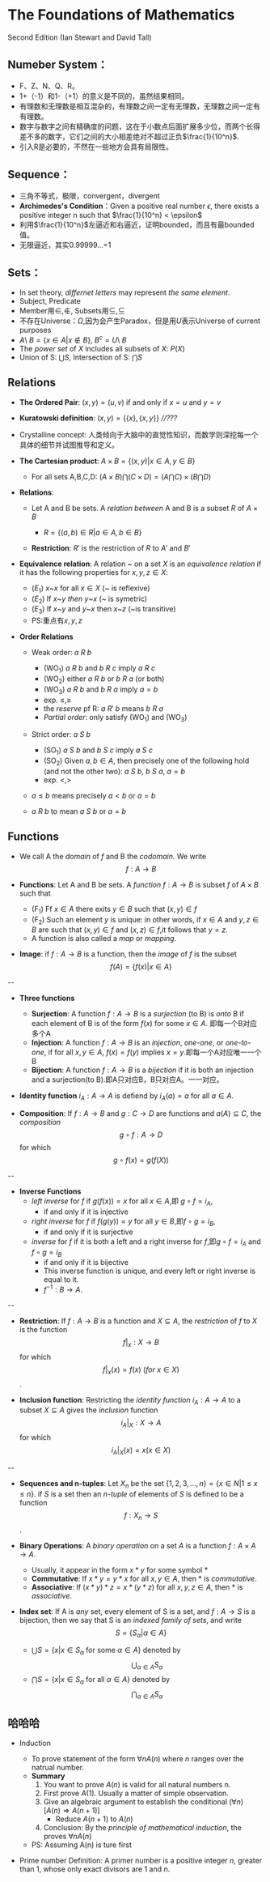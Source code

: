 # The Foundations of Mathematics
Second Edition (Ian Stewart and David Tall)
## Numeber System：
* F、Z、N、Q、R。
* 1+（-1）和1-（+1）的意义是不同的，虽然结果相同。
* 有理数和无理数是相互混杂的，有理数之间一定有无理数，无理数之间一定有有理数。
* 数字与数字之间有精确度的问题，这在于小数点后面扩展多少位，而两个长得差不多的数字，它们之间的大小相差绝对不超过正负$\frac{1}{10^n}$.
* 引入R是必要的，不然在一些地方会具有局限性。

## Sequence：
* 三角不等式，极限，convergent，divergent
* **Archimedes's Condition**：Given a positive real number $\epsilon$, there exists a positive integer n such that $\frac{1}{10^n} < \epsilon$
* 利用$\frac{1}{10^n}$左逼近和右逼近，证明bounded，而且有最bounded值。
* 无限逼近，其实0.99999...=1

## Sets：
* In set theory, *differnet letters* may represent *the same element*.
* Subject, Predicate
* Member用$\in,\notin$, Subsets用$\subseteq,\subseteq$
* 不存在Universe：$\Omega$,因为会产生Paradox，但是用$U$表示Universe of current purposes
* $A$\ $B=\{x \in A | x \notin B \}$, $B^c=U$\ $B$
* The *power set* of $X$ includes all subsets of $X$: $P(X)$
* Union of S: $\bigcup S$, Intersection of S: $\bigcap S$

## Relations
* **The Ordered Pair**: $(x,y)=(u,v)$ if and only if $x=u$ and $y=v$
* **Kuratowski definition**: $(x,y) = \{\{x \}, \{x,y \} \}$ *//???*
* Crystalline concept: 人类倾向于大脑中的直觉性知识，而数学则深挖每一个具体的细节并试图推导和定义。
* **The Cartesian product**: $A \times B = \{(x,y)| x \in A, y \in B \}$
	* For all sets A,B,C,D: $(A \times B) \bigcap (C \times D)=(A \bigcap C) \times (B \bigcap D)$

* **Relations**:  
	* Let A and B be sets. A *relation between* A and B is a subset $R$ of $A\times B$
		* $R= \{(a,b) \in R| a \in A, b \in B \}$

	* **Restriction**: $R'$ is the restriction of $R$ to $A'$ and $B'$

* **Equivalence relation**: A relation ~ on a set $X$ is an *equivalence relation* if it has the following properties for $x,y,z \in X$:
	* $(E_1)$ $x$~$x$ for all $x \in X$ (~ is reflexive)
	* $(E_2)$ If $x$~$y\ then\ y$~$x$ (~ is symetric)
	* $(E_3)$	If $x$~$y$ and $y$~$x$ then $x$~$z$ (~is transitive)
	* PS:重点有$x,y,z$

* **Order Relations**
	* Weak order: $a\ R\ b$
		* (WO$_1$) $a\ R\ b$ and $b\ R\ c$ imply $a\ R\ c$
		* (WO$_2$) either $a\ R\ b$ or $b\ R\ a$ (or both)
		* (WO$_3$) $a\ R\ b$ and $b\ R\ a$ imply $a=b$
		* exp. $\leq, \geq$
		* the *reserve* pf R: $a\ R'\ b$ means $b\ R\ a$
		* *Partial order*: only satisfy (WO$_1$) and (WO$_3$)

	* Strict order: $a\ S\ b$
		* (SO$_1$) $a\ S\ b$ and $b\ S\ c$ imply $a\ S\ c$
		* (SO$_2$) Given $a,b \in A$, then precisely one of the following hold (and not the other two): $a\ S\ b$, $b\ S\ a$, $a=b$
		* exp. $<,>$
	* $a \leq b$ means precisely $a<b$ or $a=b$
	* $a\ R\ b$ to mean $a\ S\ b$ or $a=b$

## Functions

* We call A the *domain* of $f$ and B the *codomain*. We write $$f: A \rightarrow B$$ 

* **Functions**: Let A and B be sets. A *function* $f: A \rightarrow B$ is subset $f$ of $A \times B$ such that
	* (F$_1$) Ff $x \in A$ there exits $y \in B$ such that $(x,y) \in f$
	* (F$_2$) Such an element $y$ is unique: in other words, if $x\in A$ and $y,z\in B$ are such that $(x,y)\in f$ and $(x,z)\in f$,it follows that $y=z$.
	* A function is also called a *map* or *mapping*.		
* **Image**: if $f: A \rightarrow B$ is a function, then the *image* of $f$ is the subset $$f(A)= \{ f(x)|x \in A \}$$

--

* **Three functions**
	* **Surjection**: A function $f: A \rightarrow B$ is a *surjection* (to B) is *onto* B if each element of B is of the form $f(x)$ for some $x\in A$. 即每一个B对应多个A
	* **Injection**: A function $f: A \rightarrow B$ is an *injection*, *one-one*, or *one-to-one*, if for all $x,y\in A$, $f(x)=f(y)$ implies $x=y$.即每一个A对应唯一一个B
	* **Bijection**: A function $f: A \rightarrow B$ is a *bijection* if it is both an injection and a surjection(to B).即A只对应B，B只对应A。一一对应。

* **Identity function** $i_A: A \rightarrow A$ is defiend by $i_A (a)=a$ for all $a\in A$.
* **Composition**: If $f: A \rightarrow B$ and $g: C \rightarrow D$ are functions and $a(A) \subseteq C$, the *composition* $$g \circ f: A \rightarrow D$$ for which $$g \circ f(x)=g(f(X))$$

--

* **Inverse Functions**
	* *left inverse* for $f$ if $g(f(x))=x$ for all $x\in A$,即 $g\circ f=i_A$,
		* if and only if it is injective
	* *right inverse* for $f$ if $f(g(y))=y$ for all $y\in B$,即$f\circ g=i_B$,
		* if and only if it is surjective
	* *inverse* for $f$ if it is both a left and a right inverse for $f$,即$g\circ f=i_A$ and $f \circ g=i_B$
		* if and only if it is bijective
		* This inverse function is unique, and every left or right inverse is equal to it.
		* $f^{-1} :B\rightarrow A$.

--

* **Restriction**: If $f: A \rightarrow B$ is a function and $X\subseteq A$, the *restriction* of $f$ to $X$ is the function $$f|_x: X\rightarrow B$$ for which $$f|_x(x)=f(x)\ (for\ x\in X)$$.

* **Inclusion function**: Restricting the *identity function* $i_A:A\rightarrow A$ to a subset $X \subseteq A$ gives the *inclusion* function $$i_A|_X:X\rightarrow A$$ for which $$i_A|_X(x)=x(x\in X)$$

--
		
* **Sequences and n-tuples**: Let $X_n$ be the set $\{ 1,2,3,...,n \}= \{x\in N | 1 \leq x \leq n \}$. if $S$ is a set then an *n-tuple* of elements of $S$ is defined to be a function $$f: X_n \rightarrow S$$.

* **Binary Operations**: A *binary operation* on a set $A$ is a function $f:A\times A \rightarrow A$.
	* Usually, it appear in the form $x*y$ for some symbol $*$
	* **Commutative**: If $x*y=y*x$ for all $x,y\in A$, then $*$ is *commutative*.
	* **Associative**: If $(x*y)*z=x*(y*z)$ for all $x,y,z\in A$, then $*$ is *associative*.

* **Index set**: If A is *any* set, every element of S is a set, and $f:A \rightarrow S$ is a bijection, then we say that S is an *indexed family of sets*, and write $$S=\{ S_{\alpha} | \alpha \in A \}$$
	* $\bigcup S = \{x | x\in S_\alpha$ for some $\alpha \in A \}$ denoted by $$\bigcup_{\alpha \in A} S_\alpha$$
	* $\bigcap S = \{x | x\in S_\alpha$ for all $\alpha \in A \}$ denoted by $$\bigcap_{\alpha \in A} S_\alpha$$






## 哈哈哈
* Induction
	* To prove statement of the form $\forall n A(n)$ where $n$ ranges over the natrual number.
	* **Summary**
		1. You want to prove $A(n)$ is valid for all natural numbers n.
		2. First prove $A(1)$. Usually a matter of simple observation.
		3. Give an algebraic argument to establish the conditional $(\forall n)[A(n) \Rightarrow A(n+1)]$
			* Reduce $A(n+1)$ to $A(n)$
		4. Conclusion: By the *principle of mathematical induction*, the proves $\forall n A(n)$
	* PS: Assuming A(n) is ture first

 
* Prime number Definition: A primer number is a positive integer $n$, greater than 1, whose only exact divisors are 1 and $n$.
		
		
		
		
		
		
		
		
		
		
		
		
		
		
		
